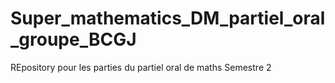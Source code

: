 # Super_mathematics_DM_partiel_oral_groupe_BCGJ
REpository pour les parties du partiel oral de maths Semestre 2
